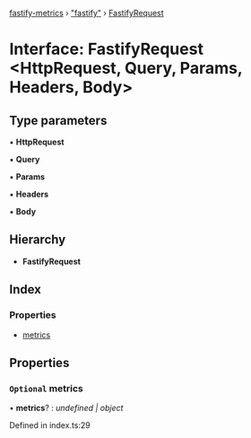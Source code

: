 [fastify-metrics](../README.md) › ["fastify"](../modules/_fastify_.md) › [FastifyRequest](_fastify_.fastifyrequest.md)

# Interface: FastifyRequest <**HttpRequest, Query, Params, Headers, Body**>

## Type parameters

▪ **HttpRequest**

▪ **Query**

▪ **Params**

▪ **Headers**

▪ **Body**

## Hierarchy

* **FastifyRequest**

## Index

### Properties

* [metrics](_fastify_.fastifyrequest.md#optional-metrics)

## Properties

### `Optional` metrics

• **metrics**? : *undefined | object*

Defined in index.ts:29
